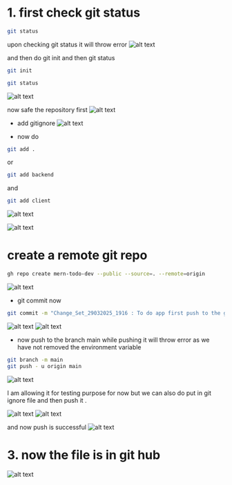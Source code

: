 # 1. first check git status

```bash
git status
```

upon checking git status it will throw error
![alt text](image-144.png)

and then do git init and then git status

```bash
git init
```

```bash
git status
```

![alt text](image-145.png)

now safe the repository first
![alt text](image-147.png)

- add gitignore
  ![alt text](image-146.png)

- now do

```bash
git add .
```

or

```bash
git add backend
```

and

```bash
git add client
```

![alt text](image-148.png)

![alt text](image-149.png)

# create a remote git repo

```bash
gh repo create mern-todo-dev --public --source=. --remote=origin
```

![alt text](image-150.png)

- git commit now

```bash
git commit -m "Change_Set_29032025_1916 : To do app first push to the git"
```

![alt text](image-151.png)
![alt text](image-152.png)

- now push to the branch main
  while pushing it will throw error as we have not removed the environment variable

```bash
git branch -m main
git push - u origin main
```

![alt text](image-153.png)

I am allowing it for testing purpose for now but we can also do put in git ignore file and then push it .

![alt text](image-154.png)
![alt text](image-155.png)

and now push is successful
![alt text](image-156.png)

# 3. now the file is in git hub

![alt text](image-157.png)
